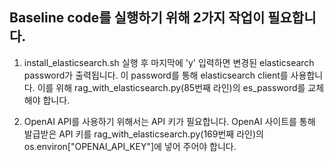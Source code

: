 ## Baseline code를 실행하기 위해 2가지 작업이 필요합니다.

1. install_elasticsearch.sh 실행 후 마지막에 'y' 입력하면 변경된 elasticsearch password가 출력됩니다.
이 password를 통해 elasticsearch client를 사용합니다.
이를 위해 rag_with_elasticsearch.py(85번째 라인)의 es_password를 교체해야 합니다.

2. OpenAI API를 사용하기 위해서는 API 키가 필요합니다.
OpenAI 사이트를 통해 발급받은 API 키를 rag_with_elasticsearch.py(169번째 라인)의 os.environ["OPENAI_API_KEY"]에 넣어 주어야 합니다.

